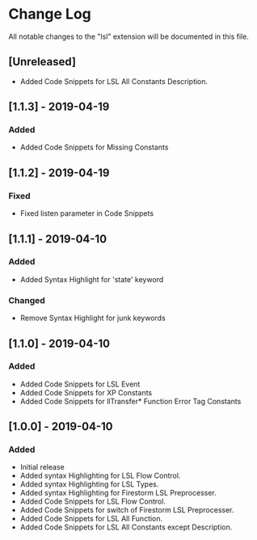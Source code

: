 # Change Log

All notable changes to the "lsl" extension will be documented in this file.


## [Unreleased]
- Added Code Snippets for LSL All Constants Description.


## [1.1.3] - 2019-04-19
### Added
- Added Code Snippets for Missing Constants

## [1.1.2] - 2019-04-19
### Fixed
- Fixed listen parameter in Code Snippets

## [1.1.1] - 2019-04-10
### Added
- Added Syntax Highlight for 'state' keyword

### Changed
- Remove Syntax Highlight for junk keywords

## [1.1.0] - 2019-04-10
### Added
- Added Code Snippets for LSL Event
- Added Code Snippets for XP Constants
- Added Code Snippets for llTransfer* Function Error Tag Constants


## [1.0.0] - 2019-04-10
### Added
- Initial release
- Added syntax Highlighting for LSL Flow Control.
- Added syntax Highlighting for LSL Types.
- Added syntax Highlighting for Firestorm LSL Preprocesser.
- Added Code Snippets for LSL Flow Control.
- Added Code Snippets for switch of Firestorm LSL Preprocesser.
- Added Code Snippets for LSL All Function.
- Added Code Snippets for LSL All Constants except Description.
